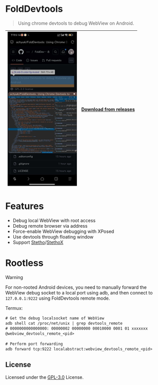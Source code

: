 # FoldDevtools

> Using chrome devtools to debug WebView on Android.

| <img src="Screenshot.jpg" width="216" height="480" /> | [Download from releases](https://github.com/achyuki/FoldDevtools/releases) |
-|-

# Features

* Debug local WebView with root access
* Debug remote browser via address
* Force-enable WebView debugging with XPosed
* Use devtools through floating window
* Support [Stetho](https://github.com/facebook/stetho)/[StethoX](https://github.com/5ec1cff/StethoX)

# Rootless

> [!warning]
> For non-rooted Android devices, you need to manually forward the WebView debug socket to a local port using adb, and then connect to `127.0.0.1:9222` using FoldDevtools remote mode.

Termux:
```
# Get the debug localsocket name of WebView
adb shell cat /proc/net/unix | grep devtools_remote
# 0000000000000000: 00000002 00000000 00010000 0001 01 xxxxxxx @webview_devtools_remote_<pid>

# Perform port forwarding
adb forward tcp:9222 localabstract:webview_devtools_remote_<pid>
```

## License

Licensed under the [GPL-3.0](https://www.gnu.org/licenses/gpl-3.0.html) License.
